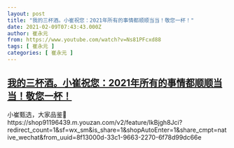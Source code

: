 ```yaml
---
layout: post
title: "我的三杯酒。小崔祝您：2021年所有的事情都顺顺当当！敬您一杯！"
date: 2021-02-09T07:43:43.000Z
author: 崔永元
from: https://www.youtube.com/watch?v=Ns81PFcxd88
tags: [ 崔永元 ]
categories: [ 崔永元 ]
---
```

<!--1612856623000-->
[我的三杯酒。小崔祝您：2021年所有的事情都顺顺当当！敬您一杯！](https://www.youtube.com/watch?v=Ns81PFcxd88)
------

<div>
小崔甄选，大家品鉴🙏https://shop91196439.m.youzan.com/v2/feature/IkBjgh8Jci?redirect_count=1&sf=wx_sm&is_share=1&shopAutoEnter=1&share_cmpt=native_wechat&from_uuid=8f13000d-33c1-9663-2270-6f78d99dc66e
</div>
